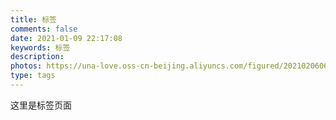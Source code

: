 ```yaml
---
title: 标签
comments: false
date: 2021-01-09 22:17:08
keywords: 标签
description:
photos: https://una-love.oss-cn-beijing.aliyuncs.com/figured/2021020606.jpg
type: tags
---
```


这里是标签页面